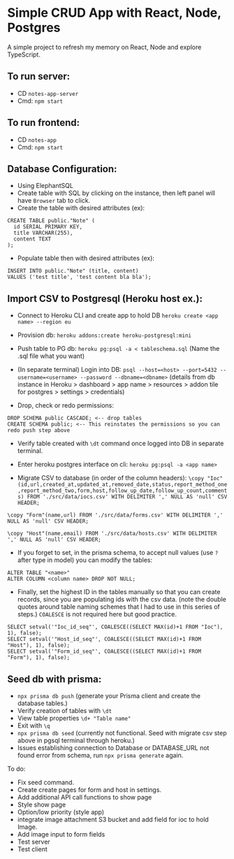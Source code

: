 # Simple CRUD App with React, Node, Postgres

A simple project to refresh my memory on React, Node and explore TypeScript.

## To run server:

- CD `notes-app-server`
- Cmd: `npm start`

## To run frontend:

- CD `notes-app`
- Cmd: `npm start`

## Database Configuration:

- Using ElephantSQL
- Create table with SQL by clicking on the instance, then left panel will have `Browser` tab to click.
- Create the table with desired attributes (ex):

```
CREATE TABLE public."Note" (
  id SERIAL PRIMARY KEY,
  title VARCHAR(255),
  content TEXT
);
```

- Populate table then with desired attributes (ex):

```
INSERT INTO public."Note" (title, content)
VALUES ('test title', 'test content bla bla');
```

## Import CSV to Postgresql (Heroku host ex.):

- Connect to Heroku CLI and create app to hold DB
  `heroku create <app name> --region eu`

- Provision db:
  `heroku addons:create heroku-postgresql:mini`

- Push table to PG db:
  `heroku pg:psql -a < tableschema.sql` (Name the .sql file what you want)
- (In separate terminal) Login into DB: `psql --host=<host> --port=5432 --username=<username> --password --dbname=<dbname>` (details from db instance in Heroku > dashboard > app name > resources > addon tile for postgres > settings > credentials)
- Drop, check or redo permissions:

```
DROP SCHEMA public CASCADE; <-- drop tables
CREATE SCHEMA public; <-- This reinstates the permissions so you can redo push step above
```

- Verify table created with `\dt` command once logged into DB in separate terminal.

- Enter heroku postgres interface on cli: `heroku pg:psql -a <app name>`

- Migrate CSV to database (in order of the column headers): `\copy "Ioc"(id,url,created_at,updated_at,removed_date,status,report_method_one,report_method_two,form,host,follow_up_date,follow_up_count,comments) FROM './src/data/iocs.csv' WITH DELIMITER ',' NULL AS 'null' CSV HEADER;`

`\copy "Form"(name,url) FROM './src/data/forms.csv' WITH DELIMITER ',' NULL AS 'null' CSV HEADER;`

`\copy "Host"(name,email) FROM './src/data/hosts.csv' WITH DELIMITER ',' NULL AS 'null' CSV HEADER;`

- If you forget to set, in the prisma schema, to accept null values (use `?` after type in model) you can modify the tables:

```
ALTER TABLE "<name>"
ALTER COLUMN <column name> DROP NOT NULL;
```

- Finally, set the highest ID in the tables manually so that you can create records, since you are populating ids with the csv data. (note the double quotes around table naming schemes that I had to use in this series of steps.) `COALESCE` is not required here but good practice.

```
SELECT setval('"Ioc_id_seq"', COALESCE((SELECT MAX(id)+1 FROM "Ioc"), 1), false);
SELECT setval('"Host_id_seq"', COALESCE((SELECT MAX(id)+1 FROM "Host"), 1), false);
SELECT setval('"Form_id_seq"', COALESCE((SELECT MAX(id)+1 FROM "Form"), 1), false);

```

## Seed db with prisma:
- `npx prisma db push` (generate your Prisma client and create the database tables.)
- Verify creation of tables with `\dt`
- View table properties `\d+ "Table name"`
- Exit with `\q`
- `npx prisma db seed` (currently not functional. Seed with migrate csv step above in pgsql terminal through heroku.)
- Issues establishing connection to Database or DATABASE_URL not found error from schema, run `npx prisma generate` again.


To do:
- Fix seed command.
- Create create pages for form and host in settings.
- Add additional API call functions to show page
- Style show page
- Option/low priority (style app)
- integrate image attachment S3 bucket and add field for ioc to hold Image.
- Add image input to form fields
- Test server
- Test client
